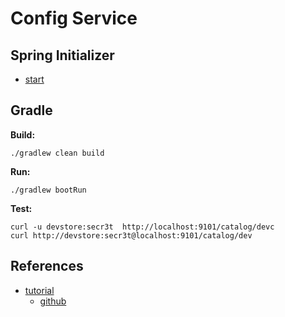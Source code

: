 # Config Service

## Spring Initializer

- [start](https://start.spring.io/#!type=gradle-project&language=java&platformVersion=3.2.6&packaging=jar&jvmVersion=17&groupId=cloud.crosstraining.devstore&artifactId=config&name=config&description=Demo%20project%20for%20Spring%20Boot&packageName=cloud.crosstraining.devstore.config&dependencies=cloud-config-server,security)

## Gradle

**Build:**

```shell
./gradlew clean build
```

**Run:**

```shell
./gradlew bootRun
```

**Test:**

```shell
curl -u devstore:secr3t  http://localhost:9101/catalog/devc
curl http://devstore:secr3t@localhost:9101/catalog/dev
```

## References

- [tutorial](https://www.youtube.com/watch?v=ydtswONk9TE&list=PLxy6jHplP3Hi_W8iuYSbAeeMfaTZt49PW&index=12)
  - [github](https://github.com/digitallab-academy/ms-course-youtube)
